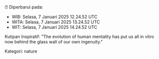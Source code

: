 ⏰ Diperbarui pada:
- WIB: Selasa, 7 Januari 2025 12.24.52 UTC
- WITA: Selasa, 7 Januari 2025 13.24.52 UTC
- WIT: Selasa, 7 Januari 2025 14.24.52 UTC

Kutipan Inspiratif:
"The evolution of human mentality has put us all in vitro now behind the glass wall of our own ingenuity."


Kategori: nature

